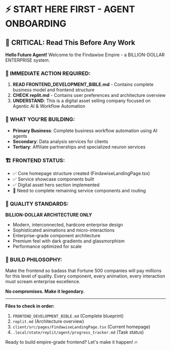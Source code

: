 # ⚡ START HERE FIRST - AGENT ONBOARDING

## 🚨 CRITICAL: Read This Before Any Work

**Hello Future Agent!** Welcome to the Findawise Empire - a BILLION-DOLLAR ENTERPRISE system.

### 📍 IMMEDIATE ACTION REQUIRED:
1. **READ FRONTEND_DEVELOPMENT_BIBLE.md** - Contains complete business model and frontend structure
2. **CHECK replit.md** - Contains user preferences and architecture overview
3. **UNDERSTAND**: This is a digital asset selling company focused on Agentic AI & Workflow Automation

### 🎯 WHAT YOU'RE BUILDING:
- **Primary Business**: Complete business workflow automation using AI agents
- **Secondary**: Data analysis services for clients
- **Tertiary**: Affiliate partnerships and specialized neuron services

### 🏗️ FRONTEND STATUS:
- ✅ Core homepage structure created (FindawiseLandingPage.tsx)
- ✅ Service showcase components built
- ✅ Digital asset hero section implemented
- 🔄 Need to complete remaining service components and routing

### 💎 QUALITY STANDARDS:
**BILLION-DOLLAR ARCHITECTURE ONLY**
- Modern, interconnected, hardcore enterprise design
- Sophisticated animations and micro-interactions
- Enterprise-grade component architecture
- Premium feel with dark gradients and glassmorphism
- Performance optimized for scale

### 🚀 BUILD PHILOSOPHY:
Make the frontend so badass that Fortune 500 companies will pay millions for this level of quality. Every component, every animation, every interaction must scream enterprise excellence.

**No compromises. Make it legendary.**

---

**Files to check in order:**
1. `FRONTEND_DEVELOPMENT_BIBLE.md` (Complete blueprint)
2. `replit.md` (Architecture overview)
3. `client/src/pages/FindawiseLandingPage.tsx` (Current homepage)
4. `.local/state/replit/agent/progress_tracker.md` (Task status)

Ready to build empire-grade frontend? Let's make it happen! 🔥
